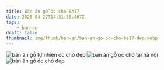 ```yaml
---
title: Bàn ăn gỗ óc chó BA17
date: 2025-04-27T14:31:55.467Z
tags:
    - ban-an
draft: false
thumbnail: img/thumb/ban-an/ban-an-go-oc-cho-ba17-dep.webp
---
```


![bàn ăn gỗ tự nhiên óc chó đẹp](/img/ban-an/ba17/ban-an-go-oc-cho-ba17-1.webp)
![bàn ăn gỗ óc chó tại hà nội](/img/ban-an/ba17/ban-an-go-oc-cho-ba17-2.webp)
![bàn ăn gỗ óc chó đẹp](/img/ban-an/ba17/ban-an-go-oc-cho-ba17-3.webp)